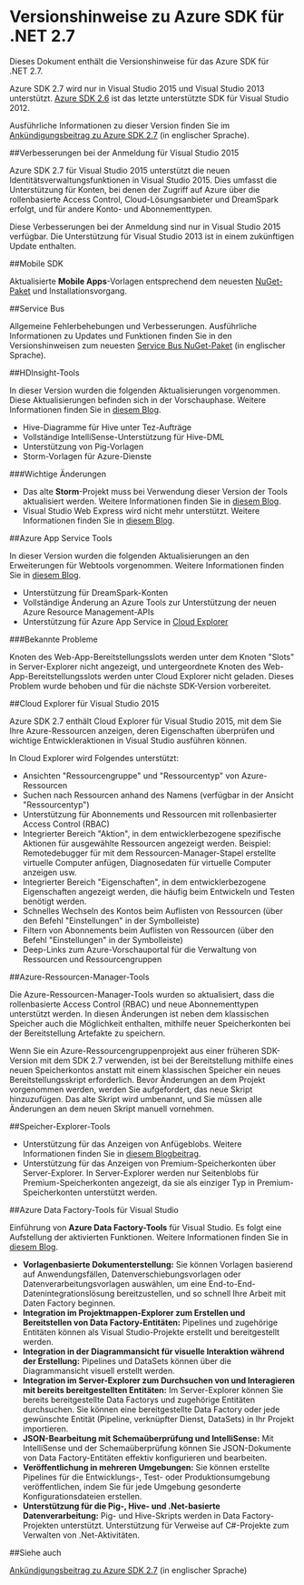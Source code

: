 
<properties 
   pageTitle="Versionshinweise zu Azure SDK für .NET 2.7" 
   description="Versionshinweise zu Azure SDK für .NET 2.7" 
   services="app-service\web" 
   documentationCenter=".net" 
   authors="Juliako" 
   manager="dwrede" 
   editor=""/>

<tags
   ms.service="app-service"
   ms.devlang="multiple"
   ms.topic="article"
   ms.tgt_pltfrm="na"
   ms.workload="integration" 
   ms.date="08/04/2015"
   ms.author="juliako"/>


# Versionshinweise zu Azure SDK für .NET 2.7

Dieses Dokument enthält die Versionshinweise für das Azure SDK für .NET 2.7.

Azure SDK 2.7 wird nur in Visual Studio 2015 und Visual Studio 2013 unterstützt. [Azure SDK 2.6](http://azure.microsoft.com/downloads/) ist das letzte unterstützte SDK für Visual Studio 2012.

Ausführliche Informationen zu dieser Version finden Sie im [Ankündigungsbeitrag zu Azure SDK 2.7](https://azure.microsoft.com/blog/2015/07/20/announcing-the-azure-sdk-2-7-for-net/) (in englischer Sprache).

##Verbesserungen bei der Anmeldung für Visual Studio 2015

Azure SDK 2.7 für Visual Studio 2015 unterstützt die neuen Identitätsverwaltungsfunktionen in Visual Studio 2015. Dies umfasst die Unterstützung für Konten, bei denen der Zugriff auf Azure über die rollenbasierte Access Control, Cloud-Lösungsanbieter und DreamSpark erfolgt, und für andere Konto- und Abonnementtypen.

Diese Verbesserungen bei der Anmeldung sind nur in Visual Studio 2015 verfügbar. Die Unterstützung für Visual Studio 2013 ist in einem zukünftigen Update enthalten.


##Mobile SDK

Aktualisierte **Mobile Apps**-Vorlagen entsprechend dem neuesten [NuGet-Paket](https://www.nuget.org/packages/Microsoft.Azure.Mobile.Server/) und Installationsvorgang.

##Service Bus 

Allgemeine Fehlerbehebungen und Verbesserungen. Ausführliche Informationen zu Updates und Funktionen finden Sie in den Versionshinweisen zum neuesten [Service Bus NuGet-Paket](http://www.nuget.org/packages/WindowsAzure.ServiceBus/) (in englischer Sprache).

##HDInsight-Tools 

In dieser Version wurden die folgenden Aktualisierungen vorgenommen. Diese Aktualisierungen befinden sich in der Vorschauphase. Weitere Informationen finden Sie in [diesem Blog](http://go.microsoft.com/fwlink/?LinkId=619108).

- Hive-Diagramme für Hive unter Tez-Aufträge
- Vollständige IntelliSense-Unterstützung für Hive-DML
- Unterstützung von Pig-Vorlagen
- Storm-Vorlagen für Azure-Dienste

###Wichtige Änderungen

- Das alte **Storm**-Projekt muss bei Verwendung dieser Version der Tools aktualisiert werden. Weitere Informationen finden Sie in [diesem Blog](http://go.microsoft.com/fwlink/?LinkId=619108).
- Visual Studio Web Express wird nicht mehr unterstützt. Weitere Informationen finden Sie in [diesem Blog](http://go.microsoft.com/fwlink/?LinkId=619108).

##Azure App Service Tools

In dieser Version wurden die folgenden Aktualisierungen an den Erweiterungen für Webtools vorgenommen. Weitere Informationen finden Sie in [diesem Blog](https://azure.microsoft.com/blog/2015/07/20/announcing-the-azure-sdk-2-7-for-net/).

- Unterstützung für DreamSpark-Konten
- Vollständige Änderung an Azure Tools zur Unterstützung der neuen Azure Resource Management-APIs
- Unterstützung für Azure App Service in [Cloud Explorer](azure-sdk-dot-net-release-notes-2_7.md#cloud_explorer)

###Bekannte Probleme

Knoten des Web-App-Bereitstellungsslots werden unter dem Knoten "Slots" in Server-Explorer nicht angezeigt, und untergeordnete Knoten des Web-App-Bereitstellungsslots werden unter Cloud Explorer nicht geladen. Dieses Problem wurde behoben und für die nächste SDK-Version vorbereitet.


##<a id="cloud_explorer"></a>Cloud Explorer für Visual Studio 2015

Azure SDK 2.7 enthält Cloud Explorer für Visual Studio 2015, mit dem Sie Ihre Azure-Ressourcen anzeigen, deren Eigenschaften überprüfen und wichtige Entwickleraktionen in Visual Studio ausführen können.

In Cloud Explorer wird Folgendes unterstützt:

- Ansichten "Ressourcengruppe" und "Ressourcentyp" von Azure-Ressourcen 
- Suchen nach Ressourcen anhand des Namens (verfügbar in der Ansicht "Ressourcentyp")
- Unterstützung für Abonnements und Ressourcen mit rollenbasierter Access Control (RBAC) 
- Integrierter Bereich "Aktion", in dem entwicklerbezogene spezifische Aktionen für ausgewählte Ressourcen angezeigt werden. Beispiel: Remotedebugger für mit dem Ressourcen-Manager-Stapel erstellte virtuelle Computer anfügen, Diagnosedaten für virtuelle Computer anzeigen usw.
- Integrierter Bereich "Eigenschaften", in dem entwicklerbezogene Eigenschaften angezeigt werden, die häufig beim Entwickeln und Testen benötigt werden. 
- Schnelles Wechseln des Kontos beim Auflisten von Ressourcen (über den Befehl "Einstellungen" in der Symbolleiste) 
- Filtern von Abonnements beim Auflisten von Ressourcen (über den Befehl "Einstellungen" in der Symbolleiste) 
- Deep-Links zum Azure-Vorschauportal für die Verwaltung von Ressourcen und Ressourcengruppen 
 
 
##Azure-Ressourcen-Manager-Tools 

Die Azure-Ressourcen-Manager-Tools wurden so aktualisiert, dass die rollenbasierte Access Control (RBAC) und neue Abonnementtypen unterstützt werden. In diesen Änderungen ist neben dem klassischen Speicher auch die Möglichkeit enthalten, mithilfe neuer Speicherkonten bei der Bereitstellung Artefakte zu speichern.

Wenn Sie ein Azure-Ressourcengruppenprojekt aus einer früheren SDK-Version mit dem SDK 2.7 verwenden, ist bei der Bereitstellung mithilfe eines neuen Speicherkontos anstatt mit einem klassischen Speicher ein neues Bereitstellungsskript erforderlich. Bevor Änderungen an dem Projekt vorgenommen werden, werden Sie aufgefordert, das neue Skript hinzuzufügen. Das alte Skript wird umbenannt, und Sie müssen alle Änderungen an dem neuen Skript manuell vornehmen.
 
 
##Speicher-Explorer-Tools 

- Unterstützung für das Anzeigen von Anfügeblobs. Weitere Informationen finden Sie in [diesem Blogbeitrag](http://blogs.msdn.com/b/windowsazurestorage/archive/2015/04/13/introducing-azure-storage-append-blob.aspx). 
- Unterstützung für das Anzeigen von Premium-Speicherkonten über Server-Explorer. In Server-Explorer werden nur Seitenblobs für Premium-Speicherkonten angezeigt, da sie als einziger Typ in Premium-Speicherkonten unterstützt werden.

##Azure Data Factory-Tools für Visual Studio 

Einführung von **Azure Data Factory-Tools** für Visual Studio. Es folgt eine Aufstellung der aktivierten Funktionen. Weitere Informationen finden Sie in [diesem Blog](http://go.microsoft.com/fwlink/?LinkId=617530).

- **Vorlagenbasierte Dokumenterstellung:** Sie können Vorlagen basierend auf Anwendungsfällen, Datenverschiebungsvorlagen oder Datenverarbeitungsvorlagen auswählen, um eine End-to-End-Datenintegrationslösung bereitzustellen, und so schnell Ihre Arbeit mit Daten Factory beginnen. 
- **Integration im Projektmappen-Explorer zum Erstellen und Bereitstellen von Data Factory-Entitäten:** Pipelines und zugehörige Entitäten können als Visual Studio-Projekte erstellt und bereitgestellt werden. 
- **Integration in der Diagrammansicht für visuelle Interaktion während der Erstellung:** Pipelines und DataSets können über die Diagrammansicht visuell erstellt werden. 
- **Integration im Server-Explorer zum Durchsuchen von und Interagieren mit bereits bereitgestellten Entitäten:** Im Server-Explorer können Sie bereits bereitgestellte Data Factorys und zugehörige Entitäten durchsuchen. Sie können eine bereitgestellte Data Factory oder jede gewünschte Entität (Pipeline, verknüpfter Dienst, DataSets) in Ihr Projekt importieren. 
- **JSON-Bearbeitung mit Schemaüberprüfung und IntelliSense:** Mit IntelliSense und der Schemaüberprüfung können Sie JSON-Dokumente von Data Factory-Entitäten effektiv konfigurieren und bearbeiten. 
- **Veröffentlichung in mehreren Umgebungen:** Sie können erstellte Pipelines für die Entwicklungs-, Test- oder Produktionsumgebung veröffentlichen, indem Sie für jede Umgebung gesonderte Konfigurationsdateien erstellen.
- **Unterstützung für die Pig-, Hive- und .Net-basierte Datenverarbeitung:** Pig- und Hive-Skripts werden in Data Factory-Projekten unterstützt. Unterstützung für Verweise auf C#-Projekte zum Verwalten von .Net-Aktivitäten.

##Siehe auch

[Ankündigungsbeitrag zu Azure SDK 2.7](https://azure.microsoft.com/blog/2015/07/20/announcing-the-azure-sdk-2-7-for-net/) (in englischer Sprache)

<!---HONumber=August15_HO6-->